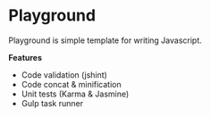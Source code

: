 # Playground
Playground is simple template for writing Javascript.

**Features**
* Code validation (jshint)
* Code concat & minification
* Unit tests (Karma & Jasmine)
* Gulp task runner